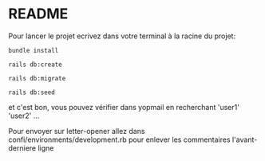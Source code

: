 # README

Pour lancer le projet ecrivez dans votre terminal à la racine du projet:

`bundle install`

`rails db:create`

`rails db:migrate`

`rails db:seed`

et c'est bon, vous pouvez vérifier dans yopmail en recherchant 'user1' 'user2' ...

Pour envoyer sur letter-opener allez dans confi/environments/development.rb pour enlever les commentaires l'avant-derniere ligne
